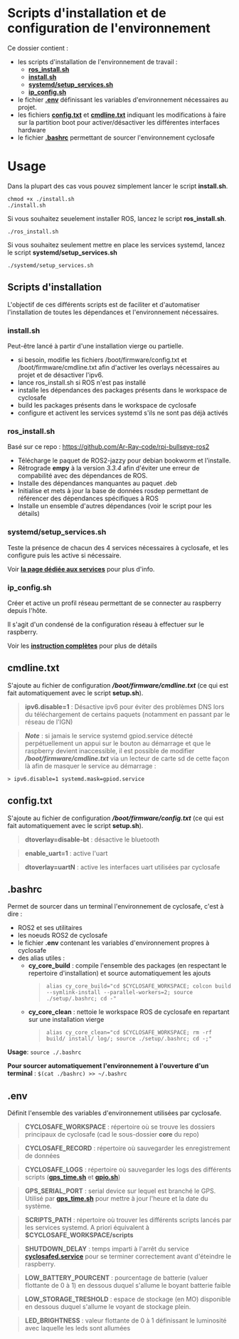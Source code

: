 # Scripts d'installation et de configuration de l'environnement

Ce dossier contient :

- les scripts d'installation de l'environnement de travail :
	- [**ros_install.sh**](#ros_installsh)
	- [**install.sh**](#installsh)
	- [**systemd/setup_services.sh**](#systemdsetup_servicessh)
	- [**ip_config.sh**](#ip_configsh)
- le fichier [**.env**](#env) définissant les variables d'environnement nécessaires au projet.
- les fichiers [**config.txt**](#configtxt) et [**cmdline.txt**](#cmdlinetxt) indiquant les modifications à faire sur la partition boot pour activer/désactiver les différentes interfaces hardware
- le fichier [**.bashrc**](#bahrc) permettant de sourcer l'environnement cyclosafe

# Usage

Dans la plupart des cas vous pouvez simplement lancer le script **install.sh**.

~~~
chmod +x ./install.sh
./install.sh
~~~

Si vous souhaitez seuelement installer ROS, lancez le script **ros_install.sh**.

~~~
./ros_install.sh
~~~

Si vous souhaitez seulement mettre en place les services systemd, lancez le script **systemd/setup_services.sh**

~~~
./systemd/setup_services.sh
~~~

## Scripts d'installation

L'objectif de ces différents scripts est de faciliter et d'automatiser l'installation de toutes les dépendances et l'environnement nécessaires.

### install.sh

Peut-être lancé à partir d'une installation vierge ou partielle.

- si besoin, modifie les fichiers /boot/firmware/config.txt et /boot/firmware/cmdline.txt afin d'activer les overlays nécessaires au projet et de désactiver l'ipv6.
- lance ros_install.sh si ROS n'est pas installé
- installe les dépendances des packages présents dans le workspace de cyclosafe
- build les packages présents dans le workspace de cyclosafe
- configure et activent les services systemd s'ils ne sont pas déjà activés

### ros_install.sh

Basé sur ce repo : https://github.com/Ar-Ray-code/rpi-bullseye-ros2

- Télécharge le paquet de ROS2-jazzy pour debian bookworm et l'installe.
- Rétrograde **empy** à la version *3.3.4* afin d'éviter une erreur de compabilité avec des dépendances de ROS.
- Installe des dépendances manquantes au paquet .deb
- Initialise et mets à jour la base de données rosdep permettant de référencer des dépendances spécifiques à ROS
- Installe un ensemble d'autres dépendances (voir le script pour les détails)

### systemd/setup_services.sh

Teste la présence de chacun des 4 services nécessaires à cyclosafe, et les configure puis les active si nécessaire.

Voir [**la page dédiée aux services**](systemd/README) pour plus d'info.

### ip_config.sh

Créer et active un profil réseau permettant de se connecter au raspberry depuis l'hôte.

Il s'agit d'un condensé de la configuration réseau à effectuer sur le raspberry.

Voir les [**instruction complètes**](../../network.md) pour plus de détails

## cmdline.txt

S'ajoute au fichier de configuration ***/boot/firmware/cmdline.txt*** (ce qui est fait automatiquement avec le script **setup.sh**).

> **ipv6.disable=1** : Désactive ipv6 pour éviter des problèmes DNS lors du téléchargement de certains paquets (notamment en passant par le réseau de l'IGN)

> ***Note*** : si jamais le service systemd gpiod.service détecté perpétuellement un appui sur le bouton au démarrage et que le raspberry devient inaccessible, il est possible de modifier ***/boot/firmware/cmdline.txt*** via un lecteur de carte sd de cette façon là afin de masquer le service au démarrage :
>
	> ipv6.disable=1 systemd.mask=gpiod.service

## config.txt

S'ajoute au fichier de configuration ***/boot/firmware/config.txt*** (ce qui est fait automatiquement avec le script **setup.sh**).

> **dtoverlay=disable-bt** : désactive le bluetooth

> **enable_uart=1** : active l'uart

> **dtoverlay=uartN** : active les interfaces uart utilisées par cyclosafe


## .bashrc

Permet de sourcer dans un terminal l'environnement de cyclosafe, c'est à dire :
- ROS2 et ses utilitaires
- les noeuds ROS2 de cyclosafe
- le fichier **.env** contenant les variables d'environnement propres à cyclosafe
- des alias utiles :
	- **cy_core_build** : compile l'ensemble des packages (en respectant le repertoire d'installation) et source automatiquement les ajouts
		> `alias cy_core_build="cd $CYCLOSAFE_WORKSPACE; colcon build --symlink-install --parallel-workers=2; source ./setup/.bashrc; cd -"`
	- **cy_core_clean** : nettoie le workspace ROS de cyclosafe en repartant sur une installation vierge
		> `alias cy_core_clean="cd $CYCLOSAFE_WORKSPACE; rm -rf build/ install/ log/; source ./setup/.bashrc; cd -;"`

**Usage**:
`source ./.bashrc`

**Pour sourcer automatiquement l'environnement à l'ouverture d'un terminal** :
`$(cat ./bashrc) >> ~/.bashrc`

## .env

Définit l'ensemble des variables d'environnement utilisées par cyclosafe.

> **CYCLOSAFE_WORKSPACE** : répertoire où se trouve les dossiers principaux de cyclosafe (cad le sous-dossier **core** du repo)

> **CYCLOSAFE_RECORD** : répertoire où sauvegarder les enregistrement de données

> **CYCLOSAFE_LOGS** : répertoire où sauvegarder les logs des différents scripts ([**gps_time.sh**](../scripts/README#gps_timesh) et [**gpio.sh**](../scripts/README#gpiosh))

> **GPS_SERIAL_PORT** : serial device sur lequel est branché le GPS. Utilisé par [**gps_time.sh**](../scripts/README#gps_timesh) pour mettre à jour l'heure et la date du système.

> **SCRIPTS_PATH** : répertoire où trouver les différents scripts lancés par les services systemd. A priori équivalent à **$CYCLOSAFE_WORKSPACE/scripts**

> **SHUTDOWN_DELAY** : temps imparti à l'arrêt du service [**cyclosafed.service**](systemd/README#cyclosafedservice) pour se terminer correctement avant d'éteindre le raspberry.

> **LOW_BATTERY_POURCENT** : pourcentage de batterie (valuer flottante de 0 à 1) en dessous duquel s'allume le boyant batterie faible 

> **LOW_STORAGE_TRESHOLD** : espace de stockage (en MO) disponible en dessous duquel s'allume le voyant de stockage plein.

> **LED_BRIGHTNESS** : valeur flottante de 0 à 1 définissant le luminosité avec laquelle les leds sont allumées